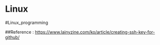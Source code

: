 # Linux
#Linux_programming

##Reference : https://www.lainyzine.com/ko/article/creating-ssh-key-for-github/
